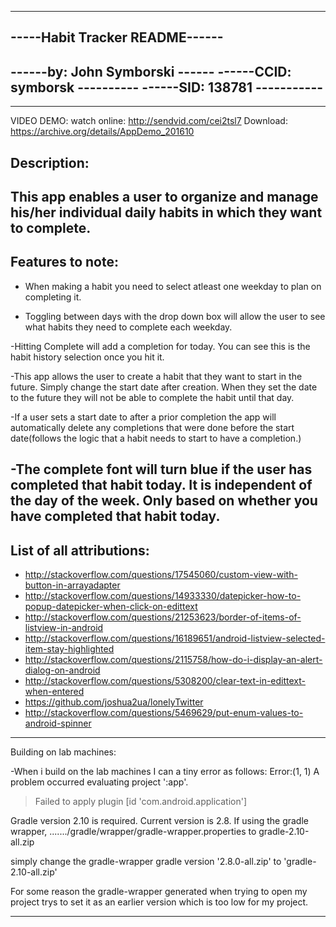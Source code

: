 -------------------------------
-----Habit Tracker README------
-------------------------------
------by: John Symborski ------
------CCID: symborsk ----------
------SID:   138781 -----------
-------------------------------
-----------------------------------------------------------------------------------------------------------------
VIDEO DEMO: 
watch online: http://sendvid.com/cei2tsl7
Download: https://archive.org/details/AppDemo_201610

Description:
-------------------------------------------------------------------------------------------------------------------
This app enables a user to organize and manage his/her individual daily habits in which they want to complete. 
-------------------------------------------------------------------------------------------------------------------

Features to note:
----------------------------------------------------------------------------------------------------------------------
- When making a habit you need to select atleast one weekday to plan on completing it.

- Toggling between days with the drop down box will allow the user to see what habits they need to complete each weekday.

-Hitting Complete will add a completion for today. You can see this is the habit history selection once you hit it.

-This app allows the user to create a habit that they want to start in the future. Simply change the start date after creation. When they set the date to the future they will not be able to complete the habit until that day.

-If a user sets a start date to after a prior completion the app will automatically delete any completions that were done before the start date(follows the logic that a habit needs to start to have a completion.)

-The complete font will turn blue if the user has completed that habit today. It is independent of the day of the week. Only based on whether  you have completed that habit today. 
----------------------------------------------------------------------------------------------------------------------------------------------

List of all attributions:
----------------------------------------------------------------------------------------------------------------------------------------------
* http://stackoverflow.com/questions/17545060/custom-view-with-button-in-arrayadapter
* http://stackoverflow.com/questions/14933330/datepicker-how-to-popup-datepicker-when-click-on-edittext
* http://stackoverflow.com/questions/21253623/border-of-items-of-listview-in-android
* http://stackoverflow.com/questions/16189651/android-listview-selected-item-stay-highlighted
* http://stackoverflow.com/questions/2115758/how-do-i-display-an-alert-dialog-on-android
* http://stackoverflow.com/questions/5308200/clear-text-in-edittext-when-entered
* https://github.com/joshua2ua/lonelyTwitter
* http://stackoverflow.com/questions/5469629/put-enum-values-to-android-spinner
----------------------------------------------------------------------------------------------------------------------------------------------

Building on lab machines:

-When i build on the lab machines I can a tiny error as follows: Error:(1, 1) A problem occurred evaluating project ':app'.
> Failed to apply plugin [id 'com.android.application']
 
 Gradle version 2.10 is required. Current version is 2.8. If using the gradle wrapper, ......./gradle/wrapper/gradle-wrapper.properties to gradle-2.10-all.zip

simply change the gradle-wrapper gradle version '2.8.0-all.zip' to  'gradle-2.10-all.zip' 

For some reason the gradle-wrapper generated when trying to open my project trys to set it as an earlier version which is too low for my project.

----------------------------------------------------------------------------------------------------------------------------------------------